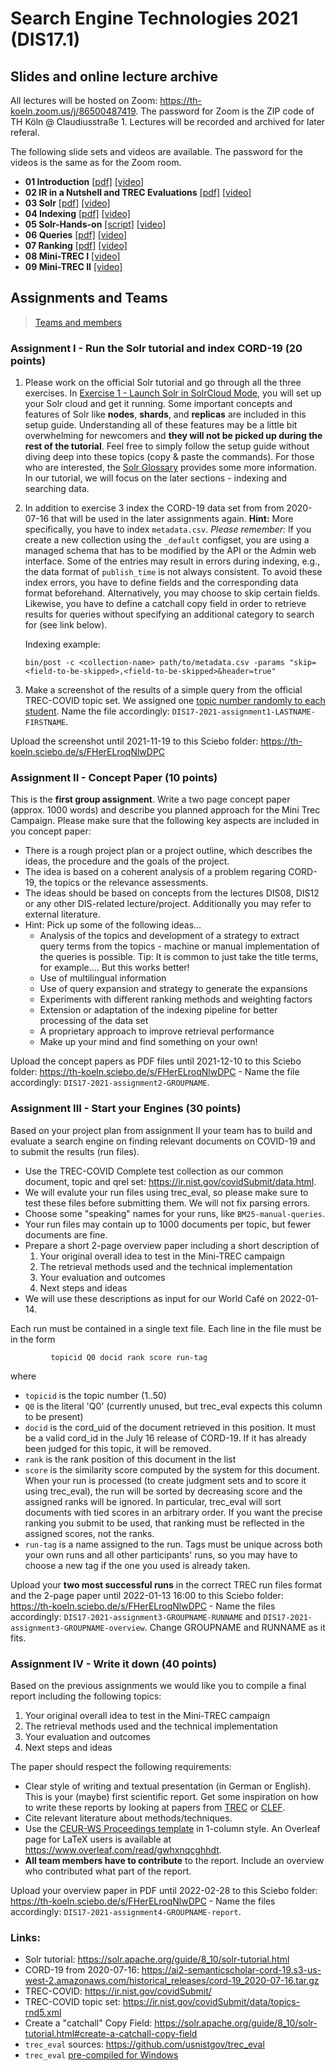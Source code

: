 # Search Engine Technologies 2021 (DIS17.1)

## Slides and online lecture archive

All lectures will be hosted on Zoom: https://th-koeln.zoom.us/j/86500487419. The password for Zoom is the ZIP code of TH Köln @ Claudiusstraße 1. Lectures will be recorded and archived for later referal.

The following slide sets and videos are available. The password for the videos is the same as for the Zoom room.

* **01 Introduction** [[pdf]](slides/DIS17-01-introduction.pdf) [[video]](https://th-koeln.sciebo.de/s/zkxwDLmIf3RnFsL)
* **02 IR in a Nutshell and TREC Evaluations** [[pdf]](slides/DIS17-02-IR-Nutshell.pdf) [[video]](https://th-koeln.sciebo.de/s/5UlwblJSHsaqzTM)
* **03 Solr** [[pdf]](slides/DIS17-03-Solr.pdf) [[video]](https://th-koeln.sciebo.de/s/LCdBeIX4P2uPicY)
* **04 Indexing** [[pdf]](slides/DIS17-04-Indexing.pdf) [[video]](https://th-koeln.sciebo.de/s/D8DZUZHCmVUMb7E)
* **05 Solr-Hands-on**  [[script]](https://github.com/irgroup-classrooms/dis17-2021/blob/main/src/simple-run.py) [[video]](https://th-koeln.sciebo.de/s/zl6thuzMSKB9cg2)
* **06 Queries** [[pdf]](slides/DIS17-06-Queries.pdf) [[video]](https://th-koeln.sciebo.de/s/dZ5HXn7LmCvXav1)
* **07 Ranking** [[pdf]](slides/DIS17-07-Ranking.pdf) [[video]](https://th-koeln.sciebo.de/s/NvDsWWKTeYeAQDP)
* **08 Mini-TREC I** [[video]](https://th-koeln.sciebo.de/s/qAegnQcJFSPncjr)
* **09 Mini-TREC II** [[video]](https://th-koeln.sciebo.de/s/XX41g12SN9hoJYd)

## Assignments and Teams

> [Teams and members](https://github.com/irgroup-classrooms/dis17-2021/blob/main/teams.md)

### Assignment I - Run the Solr tutorial and index CORD-19 (20 points)

1. Please work on the official Solr tutorial and go through all the three exercises. In [Exercise 1 - Launch Solr in SolrCloud Mode](https://solr.apache.org/guide/8_10/solr-tutorial.html#launch-solr-in-solrcloud-mode), you will set up your Solr cloud and get it running. Some important concepts and features of Solr like **nodes**, **shards**, and **replicas** are included in this setup guide. Understanding all of these features may be a little bit overwhelming for newcomers and **they will not be picked up during the rest of the tutorial**. Feel free to simply follow the setup guide without diving deep into these topics (copy & paste the commands). For those who are interested, the [Solr Glossary](https://solr.apache.org/guide/8_10/solr-glossary.html) provides some more information. In our tutorial, we will focus on the later sections - indexing and searching data.
2. In addition to exercise 3 index the CORD-19 data set from from 2020-07-16 that will be used in the later assignments again. **Hint:** More specifically, you have to index `metadata.csv`. *Please remember:* If you create a new collection using the `_default` configset, you are using a managed schema that has to be modified by the API or the Admin web interface. Some of the entries may result in errors during indexing, e.g., the data format of `publish_time` is not always consistent. To avoid these index errors, you have to define fields and the corresponding data format beforehand. Alternatively, you may choose to skip certain fields. Likewise, you have to define a catchall copy field in order to retrieve results for queries without specifying an additional category to search for (see link below).
    
    Indexing example: 
    ```
    bin/post -c <collection-name> path/to/metadata.csv -params "skip=<field-to-be-skipped>,<field-to-be-skipped>&header=true"
    ```
3. Make a screenshot of the results of a simple query from the official TREC-COVID topic set. We assigned one [topic number randomly to each student](topic-student.md). Name the file accordingly: `DIS17-2021-assignment1-LASTNAME-FIRSTNAME`.

Upload the screenshot until 2021-11-19 to this Sciebo folder: https://th-koeln.sciebo.de/s/FHerELroqNlwDPC

### Assignment II - Concept Paper (10 points)

This is the __first group assignment__. Write a two page concept paper (approx. 1000 words) and describe you planned approach for the Mini Trec Campaign. Please make sure that the following key aspects are included in you concept paper:

- There is a rough project plan or a project outline, which describes the ideas, the procedure and the goals of the project. 
- The idea is based on a coherent analysis of a problem regaring CORD-19, the topics or the relevance assessments.
- The ideas should be based on concepts from the lectures DIS08, DIS12 or any other DIS-related lecture/project. Additionally you may refer to external literature.
- Hint: Pick up some of the following ideas...
  - Analysis of the topics and development of a strategy to extract query terms from the topics - machine or manual implementation of the queries is possible. Tip: It is common to just take the title terms, for example.... But this works better!
  - Use of multilingual information
  - Use of query expansion and strategy to generate the expansions
  - Experiments with different ranking methods and weighting factors
  - Extension or adaptation of the indexing pipeline for better processing of the data set
  - A proprietary approach to improve retrieval performance
  - Make up your mind and find something on your own!

Upload the concept papers as PDF files until 2021-12-10 to this Sciebo folder: https://th-koeln.sciebo.de/s/FHerELroqNlwDPC - Name the file accordingly: `DIS17-2021-assignment2-GROUPNAME`.

### Assignment III - Start your Engines (30 points)

Based on your project plan from assignment II your team has to build and evaluate a search engine on finding relevant documents on COVID-19 and to submit the results (run files). 

- Use the TREC-COVID Complete test collection as our common document, topic and qrel set: https://ir.nist.gov/covidSubmit/data.html. 
- We will evalute your run files using trec_eval, so please make sure to test these files before submitting them. We will not fix parsing errors. 
- Choose some "speaking" names for your runs, like `BM25-manual-queries`.
- Your run files may contain up to 1000 documents per topic, but fewer documents are fine.
- Prepare a short 2-page overview paper including a short description of 
  1. Your original overall idea to test in the Mini-TREC campaign
  2. The retrieval methods used and the technical implementation
  3. Your evaluation and outcomes
  4. Next steps and ideas
- We will use these descriptions as input for our World Café on 2022-01-14. 

Each run must be contained in a single text file. Each line in the file must be in the form
```
         topicid Q0 docid rank score run-tag
```
where 
  - `topicid` is the topic number (1..50)
  - `Q0` is the literal 'Q0' (currently unused, but trec_eval expects this column to be present)
  - `docid` is the cord_uid of the document retrieved in this position. It must be a valid cord_id in the July 16 release of CORD-19. If it has already been judged for this topic, it will be removed.
  - `rank` is the rank position of this document in the list
  - `score` is the similarity score computed by the system for this document. When your run is processed (to create judgment sets and to score it using trec_eval), the run will be sorted by decreasing score and the assigned ranks will be ignored. In particular, trec_eval will sort documents with tied scores in an arbitrary order. If you want the precise ranking you submit to be used, that ranking must be reflected in the assigned scores, not the ranks.
  - `run-tag`	is a name assigned to the run. Tags must be unique across both your own runs and all other participants' runs, so you may have to choose a new tag if the one you used is already taken. 
  
Upload your __two most successful runs__ in the correct TREC run files format and the 2-page paper until 2022-01-13 16:00 to this Sciebo folder: https://th-koeln.sciebo.de/s/FHerELroqNlwDPC - Name the files accordingly: `DIS17-2021-assignment3-GROUPNAME-RUNNAME` and `DIS17-2021-assignment3-GROUPNAME-overview`. Change GROUPNAME and RUNNAME as it fits.

### Assignment IV - Write it down (40 points)

Based on the previous assignments we would like you to compile a final report including the following topics:

  1. Your original overall idea to test in the Mini-TREC campaign
  2. The retrieval methods used and the technical implementation
  3. Your evaluation and outcomes
  4. Next steps and ideas

The paper should respect the following requirements:

- Clear style of writing and textual presentation (in German or English). This is your (maybe) first scientific report. Get some inspiration on how to write these reports by looking at papers from [TREC](https://trec.nist.gov/proceedings/proceedings.html) or [CLEF](http://ceur-ws.org/Vol-2936/). 
- Cite relevant literature about methods/techniques.
- Use the [CEUR-WS Proceedings template](http://ceur-ws.org/Vol-XXX/CEURART.zip) in 1-column style. An Overleaf page for LaTeX users is available at https://www.overleaf.com/read/gwhxnqcghhdt.
- __All team members have to contribute__ to the report. Include an overview who contributed what part of the report. 

Upload your overview paper in PDF until 2022-02-28 to this Sciebo folder: https://th-koeln.sciebo.de/s/FHerELroqNlwDPC - Name the files accordingly: `DIS17-2021-assignment4-GROUPNAME-report`.

### Links: 
- Solr tutorial: https://solr.apache.org/guide/8_10/solr-tutorial.html
- CORD-19 from 2020-07-16: https://ai2-semanticscholar-cord-19.s3-us-west-2.amazonaws.com/historical_releases/cord-19_2020-07-16.tar.gz
- TREC-COVID: https://ir.nist.gov/covidSubmit/
- TREC-COVID topic set: https://ir.nist.gov/covidSubmit/data/topics-rnd5.xml
- Create a "catchall" Copy Field: https://solr.apache.org/guide/8_10/solr-tutorial.html#create-a-catchall-copy-field
- `trec_eval` sources: https://github.com/usnistgov/trec_eval
- `trec_eval` [pre-compiled for Windows](download/trec_eval_win32.zip)

